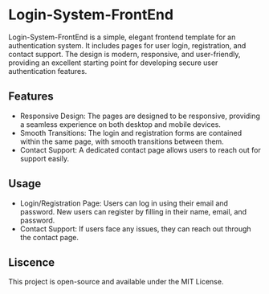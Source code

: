 # Login-System-FrontEnd

Login-System-FrontEnd is a simple, elegant frontend template for an authentication system. It includes pages for user login, registration, and contact support. The design is modern, responsive, and user-friendly, providing an excellent starting point for developing secure user authentication features.

## Features
- Responsive Design: The pages are designed to be responsive, providing a seamless experience on both desktop and mobile devices.
- Smooth Transitions: The login and registration forms are contained within the same page, with smooth transitions between them.
- Contact Support: A dedicated contact page allows users to reach out for support easily.

## Usage
- Login/Registration Page: Users can log in using their email and password. New users can register by filling in their name, email, and password.
- Contact Support: If users face any issues, they can reach out through the contact page.

## Liscence
This project is open-source and available under the MIT License.
